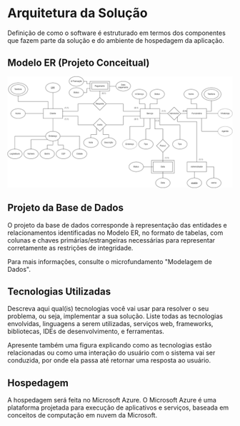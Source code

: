 # Arquitetura da Solução

Definição de como o software é estruturado em termos dos componentes que fazem parte da solução e do ambiente de hospedagem da aplicação.

## Modelo ER (Projeto Conceitual)

![Modelo de Entidade Relacional](img/MER.png "Modelo de Entidade Relacional")

## Projeto da Base de Dados

O projeto da base de dados corresponde à representação das entidades e relacionamentos identificadas no Modelo ER, no formato de tabelas, com colunas e chaves primárias/estrangeiras necessárias para representar corretamente as restrições de integridade.
 
Para mais informações, consulte o microfundamento "Modelagem de Dados".

## Tecnologias Utilizadas

Descreva aqui qual(is) tecnologias você vai usar para resolver o seu problema, ou seja, implementar a sua solução. Liste todas as tecnologias envolvidas, linguagens a serem utilizadas, serviços web, frameworks, bibliotecas, IDEs de desenvolvimento, e ferramentas.

Apresente também uma figura explicando como as tecnologias estão relacionadas ou como uma interação do usuário com o sistema vai ser conduzida, por onde ela passa até retornar uma resposta ao usuário.

## Hospedagem

 A hospedagem será feita no Microsoft Azure.
 O Microsoft Azure é uma plataforma projetada para execução de aplicativos e serviços, baseada em conceitos de computação em nuvem da Microsoft.
